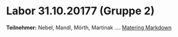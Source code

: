# Labor 31.10.20177 (Gruppe 2)

**Teilnehmer:**
Nebel, Mandl, Mörth, Martinak ....
[Matering Markdown](https://guides.github.com/features/mastering-markdown/)
